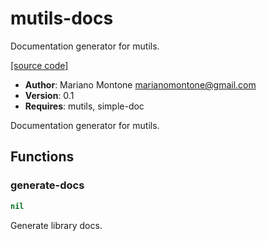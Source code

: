 # mutils-docs

Documentation generator for mutils.

[[source code]](../mutils-docs.lisp)

- **Author**: Mariano Montone <marianomontone@gmail.com>
- **Version**: 0.1
- **Requires**: mutils, simple-doc


 Documentation generator for mutils.



## Functions
### generate-docs

```lisp
nil
```

Generate library docs.




